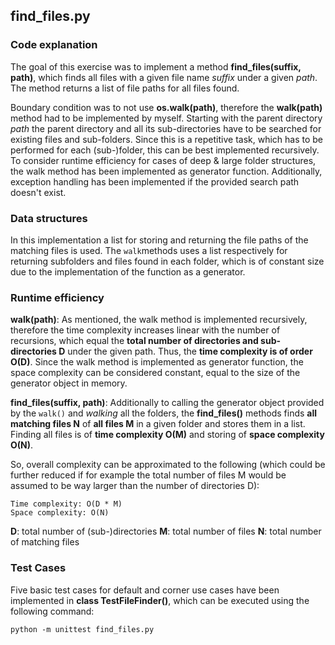 ## find_files.py

### Code explanation

The goal of this exercise was to implement a method **find_files(suffix, path)**, which finds all files with a given file name *suffix* under a given *path*. The method returns a list of file paths for all files found.

Boundary condition was to not use **os.walk(path)**, therefore the **walk(path)** method had to be implemented by myself. Starting with the parent directory *path* the parent directory and all its sub-directories have to be searched for existing files and sub-folders. Since this is a repetitive task, which has to be performed for each (sub-)folder, this can be best implemented recursively. To consider runtime efficiency for cases of deep & large folder structures, the walk method has been implemented as generator function. Additionally, exception handling has been implemented if the provided search path doesn't exist.

### Data structures

In this implementation a list for storing and returning the file paths of the matching files is used. The `walk`methods uses a list respectively for returning subfolders and files found in each folder, which is of constant size due to the implementation of the function as a generator.

### Runtime efficiency

**walk(path)**: As mentioned, the walk method is implemented recursively, therefore the time complexity increases linear with the number of recursions, which equal the **total number of directories and sub-directories D** under the given path. Thus, the **time complexity is of order O(D)**. Since the walk method is implemented as generator function, the space complexity can be considered constant, equal to the size of the generator object in memory.

**find_files(suffix, path)**: Additionally to calling the generator object provided by the `walk()` and *walking* all the folders, the **find_files()** methods finds **all matching files N** of **all files M** in a given folder and stores them in a list. Finding all files is of **time complexity O(M)** and storing of **space complexity O(N)**. 

So, overall complexity can be approximated to the following (which could be further reduced if for example the total number of files M would be assumed to be way larger than the number of directories D):
```
Time complexity: O(D * M)
Space complexity: O(N)
```
**D**: total number of (sub-)directories
**M**: total number of files
**N**: total number of matching files

### Test Cases

Five basic test cases for default and corner use cases have been implemented in **class TestFileFinder()**, which can be executed using the following command:

```
python -m unittest find_files.py
```